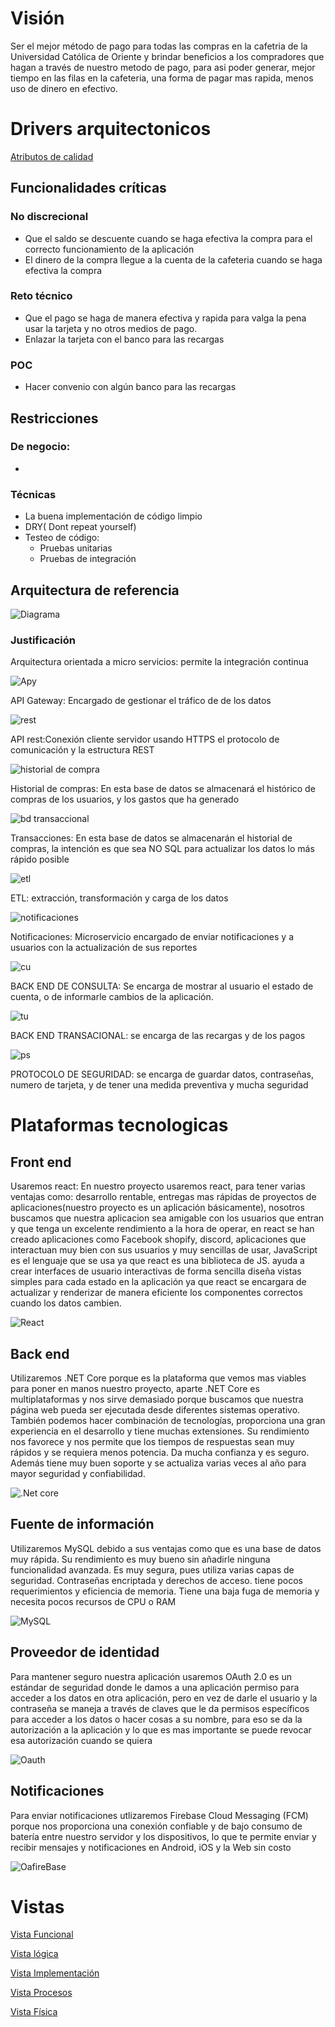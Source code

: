 # Visión

Ser el mejor método de pago para todas las compras en la cafetria de la Universidad Católica de Oriente y brindar 
beneficios a los compradores que hagan a través de nuestro
metodo de pago, para asi poder generar, mejor tiempo en las 
filas en la cafeteria, una forma de pagar mas rapida, menos 
uso de dinero en efectivo.


# Drivers arquitectonicos
[Atributos de calidad](https://uconet-my.sharepoint.com/personal/julio_salas7565_uco_net_co/_layouts/15/guestaccess.aspx?docid=1a74b163046054835a844d91cd57f5dc5&authkey=Ae7ztishKLp9gkWZiayAKeU&e=bKFmRg)

## Funcionalidades críticas 
### No discrecional

* Que el saldo se descuente cuando se haga efectiva la compra para el correcto funcionamiento de la aplicación
* El dinero de la compra llegue a la cuenta de la cafeteria cuando se haga efectiva la compra 

### Reto técnico

* Que el pago se haga de manera efectiva y rapida para valga la pena usar la tarjeta y no otros medios de pago.
* Enlazar la tarjeta con el banco para las recargas

### POC
* Hacer convenio con algún banco para las recargas


## Restricciones 
### De negocio:
* 

### Técnicas

* La buena implementación de código limpio
* DRY( Dont repeat yourself)
* Testeo de código:
    * Pruebas unitarias
    * Pruebas de integración






## Arquitectura de referencia

![Diagrama](img/arquitecturaReferencia.jpeg)

### Justificación
Arquitectura orientada a micro servicios: permite la integración continua

![Apy](img/apyG.jpeg)

API Gateway: Encargado de gestionar el tráfico de de los datos

![rest](img/rest.jpeg)

API rest:Conexión cliente servidor usando HTTPS el protocolo de comunicación y la estructura REST

![historial de compra](img/hc.jpeg)

Historial de compras: En esta base de datos se almacenará el histórico de compras de los usuarios, y los gastos que ha generado

![bd transaccional](img/tra.jpeg)

Transacciones: En esta base de datos se almacenarán el historial de compras, la intención es que sea NO SQL para actualizar los datos lo más rápido posible

![etl](img/etl.jpeg)

ETL: extracción, transformación y carga de los datos

![notificaciones](img/notificaciones.jpeg)

Notificaciones: Microservicio encargado de enviar notificaciones y a usuarios con la actualización de sus reportes


![cu](img/cu.jpeg)


BACK END DE CONSULTA: Se encarga de mostrar al usuario el estado de cuenta, o de informarle cambios de la aplicación.


![tu](img/tu.jpeg)

BACK END TRANSACIONAL: se encarga de las recargas y de los pagos 

![ps](img/ps.jpeg)

PROTOCOLO DE SEGURIDAD: se encarga de guardar datos, contraseñas, numero de tarjeta, y de tener una medida preventiva y mucha seguridad 
# Plataformas tecnologicas


## Front end

Usaremos react:
En nuestro proyecto usaremos react, para tener varias ventajas como: desarrollo rentable, entregas mas rápidas
de proyectos de aplicaciones(nuestro proyecto es un aplicación básicamente), nosotros buscamos que 
nuestra aplicacion sea amigable con los usuarios que entran y que tenga un excelente rendimiento a
la hora de operar, en react se han creado aplicaciones como Facebook shopify, discord, aplicaciones
que interactuan muy bien con sus usuarios y muy sencillas de usar, JavaScript es el lenguaje que se usa
ya que react es una biblioteca de JS. ayuda a crear interfaces de usuario interactivas de forma sencilla
diseña vistas simples para cada estado en la aplicación ya que react se encargara de actualizar y renderizar
de manera eficiente los componentes correctos cuando los datos cambien.

![React](img/react.png)

## Back end

Utilizaremos .NET Core porque es la plataforma que vemos mas viables para poner en manos nuestro proyecto, aparte .NET Core es multiplataformas y nos sirve demasiado porque buscamos que nuestra página web pueda ser ejecutada desde diferentes sistemas operativo. También podemos hacer combinación de tecnologías, proporciona una gran experiencia en el desarrollo y tiene muchas extensiones. Su rendimiento nos favorece y nos permite que los tiempos de respuestas sean muy rápidos y se requiera menos potencia. Da mucha confianza y es seguro. Además tiene muy buen soporte y se actualiza varias veces al año para mayor seguridad y confiabilidad.


![.Net core](img/NET_Core.png)


## Fuente de información
Utilizaremos MySQL debido a sus ventajas como que es una base de datos muy rápida. Su rendimiento es muy bueno sin añadirle ninguna funcionalidad avanzada. Es muy segura, pues utiliza varias capas de seguridad. Contraseñas encriptada y derechos de acceso. tiene pocos requerimientos y eficiencia de memoria. Tiene una baja fuga de memoria y necesita pocos recursos de CPU o RAM

![MySQL](img/MySQL.png)

## Proveedor de identidad

Para mantener seguro nuestra aplicación usaremos OAuth 2.0 es un estándar de seguridad donde le damos a una aplicación permiso para acceder a los datos en otra aplicación, pero en vez de darle el usuario y la contraseña se maneja a través de claves que le da permisos específicos para acceder a los datos o hacer cosas a su nombre, para eso se da la autorización a la aplicación y lo que es mas importante se puede revocar esa autorización cuando se quiera

![Oauth](img/oauth2.jpeg)

## Notificaciones
Para enviar notificaciones utlizaremos Firebase Cloud Messaging (FCM) porque nos proporciona una conexión confiable y de bajo consumo de batería entre nuestro servidor y los dispositivos, lo que te permite enviar y recibir mensajes y notificaciones en Android, iOS y la Web sin costo

![OafireBase](img/fireBase.jpeg)

# 

# Vistas
[Vista Funcional ](md/vistaFuncional.md)

[Vista lógica](md/vistaLogica.md)

[Vista Implementación](md/vistaImplementacion.md)

[Vista Procesos](md/vistaProcesos.md)

[Vista Física](md/vistaFisica.md)









